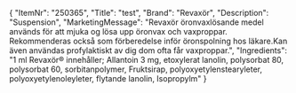 {
  "ItemNr": "250365",
  "Title": "test",
  "Brand": "Revaxör",
  "Description": "Suspension",
  "MarketingMessage": "Revaxör öronvaxlösande medel används för att mjuka og lösa upp öronvax och vaxproppar. Rekommenderas också som förberedelse inför öronspolning hos läkare.Kan även användas profylaktiskt av dig dom ofta får vaxproppar.",
  "Ingredients": "1 ml Revaxör® innehåller; Allantoin 3 mg, etoxylerat lanolin, polysorbat 80, polysorbat 60, sorbitanpolymer, Fruktsirap, polyoxyetylenstearyleter, polyoxyetylenoleyleter, flytande lanolin, Isopropylm"
}